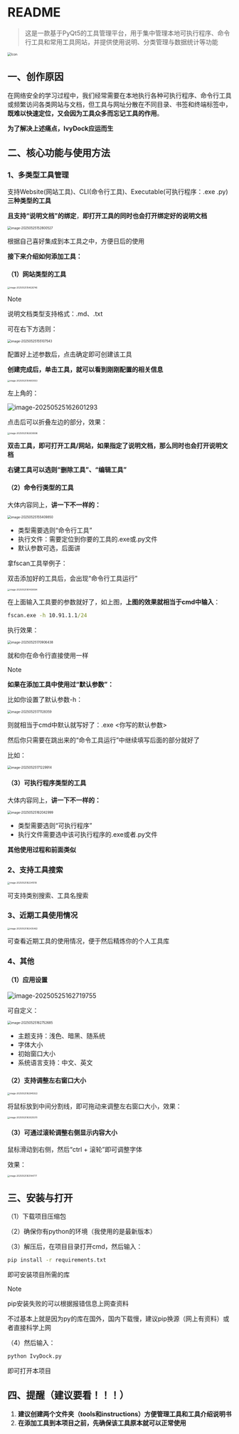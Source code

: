 # README

> 这是一款基于PyQt5的工具管理平台，用于集中管理本地可执行程序、命令行工具和常用工具网站，并提供使用说明、分类管理与数据统计等功能

<img src="icon.png" alt="Icon" style="zoom:50%;" />

## 一、创作原因

在网络安全的学习过程中，我们经常需要在本地执行各种可执行程序、命令行工具或频繁访问各类网站与文档，但工具与网址分散在不同目录、书签和终端标签中，**既难以快速定位，又会因为工具众多而忘记工具的作用**。

**为了解决上述痛点，IvyDock应运而生**

## 二、核心功能与使用方法

### 1、多类型工具管理

支持Website(网站工具)、CLI(命令行工具)、Executable(可执行程序：.exe .py)**三种类型的工具**

**且支持“说明文档”的绑定**，**即打开工具的同时也会打开绑定好的说明文档**

<img src="./img/image-20250525152800527.png" alt="image-20250525152800527" style="zoom:50%;" />

根据自己喜好集成到本工具之中，方便日后的使用

**接下来介绍如何添加工具：**

#### （1）网站类型的工具

<img src="./img/image-20250525154626746.png" alt="image-20250525154626746" style="zoom:33%;" />

> [!NOTE]
>
> 说明文档类型支持格式：.md、.txt
>
> 可在右下方选则：
>
> <img src="./img/image-20250525155107543.png" alt="image-20250525155107543" style="zoom:50%;" />

配置好上述参数后，点击确定即可创建该工具

**创建完成后，单击工具，就可以看到刚刚配置的相关信息**

<img src="./img/image-20250525154803553.png" alt="image-20250525154803553" style="zoom:33%;" />

左上角的：

![image-20250525162601293](./img/image-20250525162601293.png)

点击后可以折叠左边的部分，效果：

<img src="./img/image-20250525162630696.png" alt="image-20250525162630696" style="zoom:33%;" />



**双击工具，即可打开工具/网站，如果指定了说明文档，那么同时也会打开说明文档**

**右键工具可以选则“删除工具”、“编辑工具”**

#### （2）命令行类型的工具

大体内容同上，**讲一下不一样的：**

<img src="./img/image-20250525155409850.png" alt="image-20250525155409850" style="zoom:50%;" />

- 类型需要选则“命令行工具”
- 执行文件：需要定位到你要的工具的.exe或.py文件
- 默认参数可选，后面讲

拿fscan工具举例子：

双击添加好的工具后，会出现“命令行工具运行”

<img src="./img/image-20250525161439084.png" alt="image-20250525161439084" style="zoom: 33%;" />

在上面输入工具要的参数就好了，如上图，**上图的效果就相当于cmd中输入**：

```cmd
fscan.exe -h 10.91.1.1/24
```

执行效果：

<img src="./img/image-20250525170906438.png" alt="image-20250525170906438" style="zoom: 50%;" />

就和你在命令行直接使用一样

> [!NOTE]
>
> **如果在添加工具中使用过“默认参数”：**
>
> 比如你设置了默认参数-h：
>
> <img src="./img/image-20250525171128359.png" alt="image-20250525171128359" style="zoom: 50%;" />
>
> 则就相当于cmd中默认就写好了：.exe <你写的默认参数>
>
> 然后你只需要在跳出来的“命令工具运行”中继续填写后面的部分就好了
>
> 比如：
>
> <img src="./img/image-20250525171229914.png" alt="image-20250525171229914" style="zoom:50%;" />

#### （3）可执行程序类型的工具

大体内容同上，**讲一下不一样的：**

<img src="./img/image-20250525162042999.png" alt="image-20250525162042999" style="zoom: 50%;" />

- 类型需要选则“可执行程序”
- 执行文件需要选中该可执行程序的.exe或者.py文件

**其他使用过程和前面类似**

### 2、支持工具搜索

<img src="./img/image-20250525162341018.png" alt="image-20250525162341018" style="zoom:33%;" />

可支持类别搜索、工具名搜索

### 3、近期工具使用情况

<img src="./img/image-20250525162435462.png" alt="image-20250525162435462" style="zoom:33%;" />

可查看近期工具的使用情况，便于然后精炼你的个人工具库

### 4、其他

#### （1）应用设置

![image-20250525162719755](./img/image-20250525162719755.png)

可自定义：

<img src="./img/image-20250525162752685.png" alt="image-20250525162752685" style="zoom:50%;" />

- 主题支持：浅色、暗黑、随系统
- 字体大小
- 初始窗口大小
- 系统语言支持：中文、英文

#### （2）支持调整左右窗口大小

<img src="./img/image-20250525162945922.png" alt="image-20250525162945922" style="zoom:33%;" />

将鼠标放到中间分割线，即可拖动来调整左右窗口大小，效果：

<img src="./img/image-20250525163025570.png" alt="image-20250525163025570" style="zoom:33%;" />

#### （3）可通过滚轮调整右侧显示内容大小

鼠标滑动到右侧，然后“ctrl + 滚轮”即可调整字体

效果：

<img src="./img/image-20250525163144777.png" alt="image-20250525163144777" style="zoom:33%;" />

## 三、安装与打开

（1）下载项目压缩包

（2）确保你有python的环境（我使用的是最新版本）

（3）解压后，在项目目录打开cmd，然后输入：

```cmd
pip install -r requirements.txt
```

即可安装项目所需的库

> [!NOTE]
>
> pip安装失败的可以根据报错信息上网查资料
>
> 不过基本上就是因为py的库在国外，国内下载慢，建议pip换源（网上有资料）或者直接科学上网

（4）然后输入：

```cmd
python IvyDock.py
```

即可打开本项目

## 四、提醒（建议要看！！！）

1. **建议创建两个文件夹（tools和instructions）方便管理工具和工具介绍说明书**
2. **在添加工具到本项目之前，先确保该工具原本就可以正常使用**